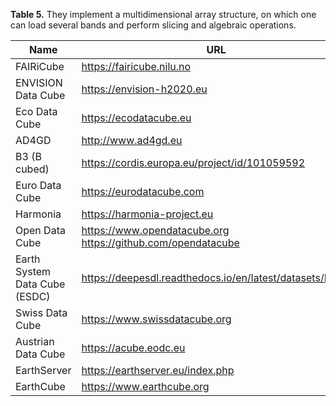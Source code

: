 **Table 5.** They implement a multidimensional array structure, on which one can load several bands and perform slicing and algebraic operations.

|  **Name**                        | **URL**
|  ------------------------------- | ------------------------------------------------------------------
|  FAIRiCube                       | <https://fairicube.nilu.no>
|  ENVISION Data Cube              | <https://envision-h2020.eu>
|  Eco Data Cube                   | <https://ecodatacube.eu>
|  AD4GD                           | <http://www.ad4gd.eu>
|  B3 (B cubed)                    | <https://cordis.europa.eu/project/id/101059592>
|  Euro Data Cube                  | <https://eurodatacube.com>
|  Harmonia                        | <https://harmonia-project.eu>
|  Open Data Cube                  | <https://www.opendatacube.org> <https://github.com/opendatacube>
|  Earth System Data Cube (ESDC)   | <https://deepesdl.readthedocs.io/en/latest/datasets/ESDC>
|  Swiss Data Cube                 | <https://www.swissdatacube.org>
|  Austrian Data Cube              | <https://acube.eodc.eu>
|  EarthServer                     | <https://earthserver.eu/index.php>
|  EarthCube                       | <https://www.earthcube.org>

